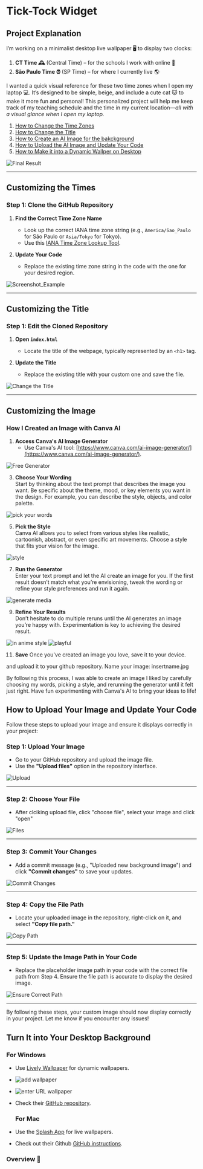 # Tick-Tock Widget  
## Project Explanation  
I’m working on a minimalist desktop live wallpaper 🖥️ to display two clocks:  

1. **CT Time 🕰️** (Central Time) – for the schools I work with online 🏫  
2. **São Paulo Time ⏰** (SP Time) – for where I currently live 🌎  

I wanted a quick visual reference for these two time zones when I open my laptop 💻. It’s designed to be simple, beige, and include a cute cat 🐱 to make it more fun and personal! This personalized project will help me keep track of my teaching schedule and the time in my current location—*all with a visual glance when I open my laptop.*  

1. [How to Change the Time Zones](#customizing-the-times)
2. [How to Change the Title](#customizing-the-title)
3. [How to Create an AI Image for the bakckground](#customizing-the-image)
4. [How to Upload the AI Image and Update Your Code](#how-to-upload-your-image-and-update-your-code)
5. [How to Make it into a Dynamic Wallper on Desktop](#turn-it-into-your-desktop-background)


![Final Result](https://github.com/user-attachments/assets/700b7829-8240-41e9-9424-43ccac304e0e)  

---

## Customizing the Times  
### **Step 1: Clone the GitHub Repository**  

1. **Find the Correct Time Zone Name**  
   - Look up the correct IANA time zone string (e.g., `America/Sao_Paulo` for São Paulo or `Asia/Tokyo` for Tokyo).  
   - Use this [IANA Time Zone Lookup Tool](https://www.addevent.com/c/documentation/tools/time-zone-lookup).  

2. **Update Your Code**  
   - Replace the existing time zone string in the code with the one for your desired region.  

![Screenshot_Example](https://github.com/user-attachments/assets/c1042aa0-ee53-4ff9-a901-b0493f4c706d)  

---

## Customizing the Title  
### **Step 1: Edit the Cloned Repository**  

1. **Open `index.html`**  
   - Locate the title of the webpage, typically represented by an `<h1>` tag.  

2. **Update the Title**  
   - Replace the existing title with your custom one and save the file.  

![Change the Title](https://github.com/user-attachments/assets/2262f84d-d7df-44d9-9532-febcc6450796)  

---

## Customizing the Image  
### How I Created an Image with Canva AI  

1. **Access Canva's AI Image Generator**  
   - Use Canva's AI tool: [https://www.canva.com/ai-image-generator/](https://www.canva.com/ai-image-generator/).  

![Free Generator](https://github.com/user-attachments/assets/35f42906-2ada-4bc6-bd5e-0334caf7f08b) 

3. **Choose Your Wording**  
   Start by thinking about the text prompt that describes the image you want. Be specific about the theme, mood, or key elements you want in the design. For example, you can describe the style, objects, and color palette.

   
 ![pick your words](https://github.com/user-attachments/assets/a828eaa5-848b-483f-95a8-cc8caac54030)


5. **Pick the Style**  
   Canva AI allows you to select from various styles like realistic, cartoonish, abstract, or even specific art movements. Choose a style that fits your vision for the image.

 
 ![style](https://github.com/user-attachments/assets/b8717481-c7e9-4af8-85a8-129306e3f48f)

7. **Run the Generator**  
   Enter your text prompt and let the AI create an image for you. If the first result doesn’t match what you’re envisioning, tweak the wording or refine your style preferences and run it again.
   
![generate media](https://github.com/user-attachments/assets/823f7db7-cf8f-4a51-9bcb-0a6dda8dee5a)


9. **Refine Your Results**  
   Don’t hesitate to do multiple reruns until the AI generates an image you’re happy with. Experimentation is key to achieving the desired result.

 ![in anime style](https://github.com/user-attachments/assets/7ffd32dd-b7fb-473d-a7dc-77e4ea977de0) ![playful](https://github.com/user-attachments/assets/af09af68-b357-41ad-9479-0ae38d731f0f)

11. **Save** 
   Once you've created an image you love, save it to your device.

and upload it to your github repository. Name your image:
insertname.jpg 

By following this process, I was able to create an image I liked by carefully choosing my words, picking a style, and rerunning the generator until it felt just right. Have fun experimenting with Canva's AI to bring your ideas to life!

 ## How to Upload Your Image and Update Your Code  

Follow these steps to upload your image and ensure it displays correctly in your project:  

### Step 1: Upload Your Image  
- Go to your GitHub repository and upload the image file.  
- Use the **"Upload files"** option in the repository interface.  

![Upload](https://github.com/user-attachments/assets/6f38aba7-e7d3-4cc5-9497-1bf4be70a335)  

---

### Step 2: Choose Your File  
- After clciking upload file, click "choose file", select your image and click "open"

![Files](https://github.com/user-attachments/assets/edc49739-e764-4373-9815-cf393dd4c982)  

---

### Step 3: Commit Your Changes  
- Add a commit message (e.g., "Uploaded new background image") and click **"Commit changes"** to save your updates.  

![Commit Changes](https://github.com/user-attachments/assets/72cff64c-3bcd-4ec9-b422-932ef6f3c3fb)  

---

### Step 4: Copy the File Path  
- Locate your uploaded image in the repository, right-click on it, and select **"Copy file path."**  

![Copy Path](https://github.com/user-attachments/assets/f244b889-79b6-4273-9222-88d5cb8c550e)  

---

### Step 5: Update the Image Path in Your Code  
- Replace the placeholder image path in your code with the correct file path from Step 4. Ensure the file path is accurate to display the desired image.  

![Ensure Correct Path](https://github.com/user-attachments/assets/b37cf557-1f93-45f0-a42d-168fa80b7cc2)  

---

By following these steps, your custom image should now display correctly in your project. Let me know if you encounter any issues!  
   






 
## Turn It into Your Desktop Background

### For Windows  
- Use [Lively Wallpaper](https://livelywallpaper.net/) for dynamic wallpapers.
- ![add wallpaper](https://github.com/user-attachments/assets/9d01688a-1fa4-4383-82c2-5637ed106ae6)
- ![enter URL wallpaper](https://github.com/user-attachments/assets/3b0b39e4-b506-484e-ae74-bf29c686c699)

- Check their [GitHub repository](https://github.com/rocksdanister/lively).

  ### For Mac  
- Use the [Splash App](https://splash.does-it.net/) for live wallpapers.  
- Check out their Github [GitHub instructions](https://github.com/splashwallpaper/splash).  

### Overview 🌟

